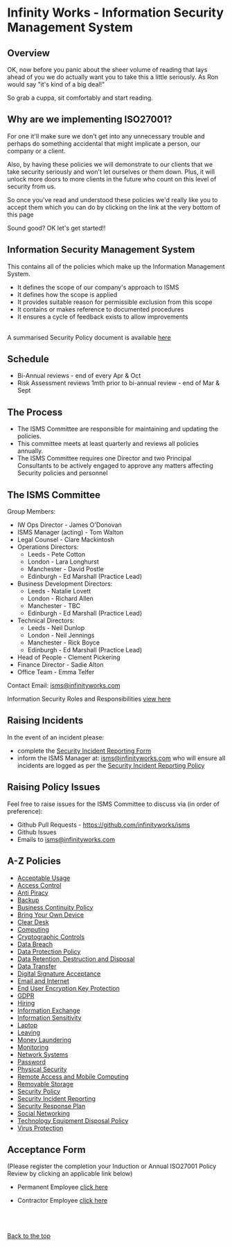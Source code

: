 # Infinity Works - Information Security Management System

## Overview
OK, now before you panic about the sheer volume of reading that lays ahead of you we do actually want you to take this a little seriously. As Ron would say "it's kind of a big deal!"

So grab a cuppa, sit comfortably and start reading. 

## Why are we implementing ISO27001?
For one it'll make sure we don't get into any unnecessary trouble and perhaps do something accidental that might implicate a person, our company or a client. 

Also, by having these policies we will demonstrate to our clients that we take security seriously and won't let ourselves or them down. 
Plus, it will unlock more doors to more clients in the future who count on this level of security from us. 

So once you've read and understood these policies we'd really like you to accept them which you can do by clicking on the link at the very bottom of this page

Sound good? OK let's get started!!


## Information Security Management System

This contains all of the policies which make up the Information Management System.

* It defines the scope of our company's approach to ISMS
* It defines how the scope is applied
* It provides suitable reason for permissible exclusion from this scope
* It contains or makes reference to documented procedures
* It ensures a cycle of feedback exists to allow improvements 

<br>A summarised Security Policy document is available [here](security/readme.md)

## Schedule  
* Bi-Annual reviews - end of every Apr & Oct
* Risk Assessment reviews 1mth prior to bi-annual review - end of Mar & Sept

## The Process
* The ISMS Committee are responsible for maintaining and updating the policies.
* This committee meets at least quarterly and reviews all policies annually.
* The ISMS Committee requires one Director and two Principal Consultants to be actively engaged to approve any matters affecting Security policies and personnel

## The ISMS Committee 
Group Members:
* IW Ops Director - James O'Donovan
* ISMS Manager (acting) - Tom Walton
* Legal Counsel - Clare Mackintosh
* Operations Directors:
   * Leeds - Pete Cotton
   * London - Lara Longhurst
   * Manchester - David Postle
   * Edinburgh - Ed Marshall (Practice Lead)
* Business Development Directors:
   * Leeds - Natalie Lovett
   * London - Richard Allen
   * Manchester - TBC
   * Edinburgh - Ed Marshall (Practice Lead)
* Technical Directors:
   * Leeds - Neil Dunlop
   * London - Neil Jennings
   * Manchester - Rick Boyce
   * Edinburgh - Ed Marshall (Practice Lead)
* Head of People - Clement Pickering
* Finance Director - Sadie Alton
* Office Team - Emma Telfer

Contact Email: isms@infinityworks.com 

Information Security Roles and Responsibilities [view here](security#information-security-roles-and-responsibilities)

## Raising Incidents
In the event of an incident please:
* complete the [Security Incident Reporting Form](https://goo.gl/forms/zvzkPR4eZ6qB6hJh1)
* inform the ISMS Manager at: isms@infinityworks.com who will ensure all incidents are logged as per the [Security Incident Reporting Policy](securityincidentreporting/readme.md) 

## Raising Policy Issues
Feel free to raise issues for the ISMS Committee to discuss via (in order of preference):
   * Github Pull Requests - https://github.com/infinityworks/isms
   * Github Issues
   * Emails to isms@infinityworks.com

## A-Z Policies

* [Acceptable Usage](acceptableusage/readme.md)
* [Access Control](accesscontrol/readme.md)
* [Anti Piracy](antipiracy/readme.md)
* [Backup](backup/readme.md)
* [Business Continuity Policy](bcp/readme.md)
* [Bring Your Own Device](byod/readme.md)
* [Clear Desk](cleardesk/readme.md)
* [Computing](computing/readme.md)
* [Cryptographic Controls](cryptographiccontrols/readme.md)
* [Data Breach](databreach/readme.md)
* [Data Protection Policy](../ISO-9001/DataProtectionPolicy/readme.md)
* [Data Retention, Destruction and Disposal](dataretentionanddisposal/readme.md)
* [Data Transfer](datatransfer/readme.md)
* [Digital Signature Acceptance](digitalsignatureacceptance/readme.md)
* [Email and Internet](emailandinternet/readme.md)
* [End User Encryption Key Protection](enduserencryptionkeyprotection/readme.md)
* [GDPR](GDPR/README.md)
* [Hiring](hiring/readme.md)
* [Information Exchange](informationexchange/readme.md)
* [Information Sensitivity](informationsensitivity/readme.md)
* [Laptop](device/readme.md)
* [Leaving](leaving/readme.md)
* [Money Laundering](moneylaundering/readme.md)
* [Monitoring](monitoring/readme.md)
* [Network Systems](networksystems/readme.md)
* [Password](password/readme.md)
* [Physical Security](physicalsecurity/readme.md)
* [Remote Access and Mobile Computing](remoteaccessandmobilecomputing/readme.md)
* [Removable Storage](removeablestorage/readme.md)
* [Security Policy](security/readme.md)
* [Security Incident Reporting](securityincidentreporting/readme.md)
* [Security Response Plan](securityresponseplan/readme.md)
* [Social Networking](socialnetworking/readme.md)
* [Technology Equipment Disposal Policy](technologyequipmentdisposal/readme.md)
* [Virus Protection](virusprotection/readme.md)


## Acceptance Form 
(Please register the completion your Induction or Annual ISO27001 Policy Review by clicking an applicable link below)

* Permanent Employee [click here](https://docs.google.com/forms/d/e/1FAIpQLSfyqxcy6PcsnT7rakh18dXckpDsXL4fmO4k7snyCvsWGZ0Kew/viewform) 

* Contractor Employee [click here ](https://docs.google.com/forms/d/e/1FAIpQLSd2QfbOqf6mSP8VnwFziG9DgzXz-1FKsB2E8QL6fSY13IryvA/viewform)

<br><br><br>
[Back to the top](./README.md)
